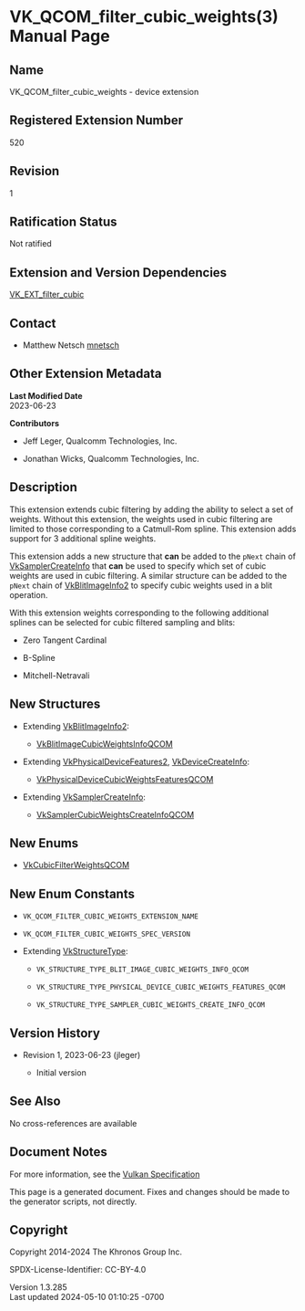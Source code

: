 # VK_QCOM_filter_cubic_weights(3) Manual Page

## Name

VK_QCOM_filter_cubic_weights - device extension



## <a href="#_registered_extension_number" class="anchor"></a>Registered Extension Number

520

## <a href="#_revision" class="anchor"></a>Revision

1

## <a href="#_ratification_status" class="anchor"></a>Ratification Status

Not ratified

## <a href="#_extension_and_version_dependencies" class="anchor"></a>Extension and Version Dependencies

[VK_EXT_filter_cubic](https://registry.khronos.org/vulkan/specs/1.3-extensions/man/html/VK_EXT_filter_cubic.html)  

## <a href="#_contact" class="anchor"></a>Contact

- Matthew Netsch <a
  href="https://github.com/KhronosGroup/Vulkan-Docs/issues/new?body=%5BVK_QCOM_filter_cubic_weights%5D%20@mnetsch%0A*Here%20describe%20the%20issue%20or%20question%20you%20have%20about%20the%20VK_QCOM_filter_cubic_weights%20extension*"
  target="_blank" rel="nofollow noopener"><em></em>mnetsch</a>

## <a href="#_other_extension_metadata" class="anchor"></a>Other Extension Metadata

**Last Modified Date**  
2023-06-23

**Contributors**  
- Jeff Leger, Qualcomm Technologies, Inc.

- Jonathan Wicks, Qualcomm Technologies, Inc.

## <a href="#_description" class="anchor"></a>Description

This extension extends cubic filtering by adding the ability to select a
set of weights. Without this extension, the weights used in cubic
filtering are limited to those corresponding to a Catmull-Rom spline.
This extension adds support for 3 additional spline weights.

This extension adds a new structure that **can** be added to the `pNext`
chain of [VkSamplerCreateInfo](https://registry.khronos.org/vulkan/specs/1.3-extensions/man/html/VkSamplerCreateInfo.html) that **can** be
used to specify which set of cubic weights are used in cubic filtering.
A similar structure can be added to the `pNext` chain of
[VkBlitImageInfo2](https://registry.khronos.org/vulkan/specs/1.3-extensions/man/html/VkBlitImageInfo2.html) to specify cubic weights used
in a blit operation.

With this extension weights corresponding to the following additional
splines can be selected for cubic filtered sampling and blits:

- Zero Tangent Cardinal

- B-Spline

- Mitchell-Netravali

## <a href="#_new_structures" class="anchor"></a>New Structures

- Extending [VkBlitImageInfo2](https://registry.khronos.org/vulkan/specs/1.3-extensions/man/html/VkBlitImageInfo2.html):

  - [VkBlitImageCubicWeightsInfoQCOM](https://registry.khronos.org/vulkan/specs/1.3-extensions/man/html/VkBlitImageCubicWeightsInfoQCOM.html)

- Extending [VkPhysicalDeviceFeatures2](https://registry.khronos.org/vulkan/specs/1.3-extensions/man/html/VkPhysicalDeviceFeatures2.html),
  [VkDeviceCreateInfo](https://registry.khronos.org/vulkan/specs/1.3-extensions/man/html/VkDeviceCreateInfo.html):

  - [VkPhysicalDeviceCubicWeightsFeaturesQCOM](https://registry.khronos.org/vulkan/specs/1.3-extensions/man/html/VkPhysicalDeviceCubicWeightsFeaturesQCOM.html)

- Extending [VkSamplerCreateInfo](https://registry.khronos.org/vulkan/specs/1.3-extensions/man/html/VkSamplerCreateInfo.html):

  - [VkSamplerCubicWeightsCreateInfoQCOM](https://registry.khronos.org/vulkan/specs/1.3-extensions/man/html/VkSamplerCubicWeightsCreateInfoQCOM.html)

## <a href="#_new_enums" class="anchor"></a>New Enums

- [VkCubicFilterWeightsQCOM](https://registry.khronos.org/vulkan/specs/1.3-extensions/man/html/VkCubicFilterWeightsQCOM.html)

## <a href="#_new_enum_constants" class="anchor"></a>New Enum Constants

- `VK_QCOM_FILTER_CUBIC_WEIGHTS_EXTENSION_NAME`

- `VK_QCOM_FILTER_CUBIC_WEIGHTS_SPEC_VERSION`

- Extending [VkStructureType](https://registry.khronos.org/vulkan/specs/1.3-extensions/man/html/VkStructureType.html):

  - `VK_STRUCTURE_TYPE_BLIT_IMAGE_CUBIC_WEIGHTS_INFO_QCOM`

  - `VK_STRUCTURE_TYPE_PHYSICAL_DEVICE_CUBIC_WEIGHTS_FEATURES_QCOM`

  - `VK_STRUCTURE_TYPE_SAMPLER_CUBIC_WEIGHTS_CREATE_INFO_QCOM`

## <a href="#_version_history" class="anchor"></a>Version History

- Revision 1, 2023-06-23 (jleger)

  - Initial version

## <a href="#_see_also" class="anchor"></a>See Also

No cross-references are available

## <a href="#_document_notes" class="anchor"></a>Document Notes

For more information, see the <a
href="https://registry.khronos.org/vulkan/specs/1.3-extensions/html/vkspec.html#VK_QCOM_filter_cubic_weights"
target="_blank" rel="noopener">Vulkan Specification</a>

This page is a generated document. Fixes and changes should be made to
the generator scripts, not directly.

## <a href="#_copyright" class="anchor"></a>Copyright

Copyright 2014-2024 The Khronos Group Inc.

SPDX-License-Identifier: CC-BY-4.0

Version 1.3.285  
Last updated 2024-05-10 01:10:25 -0700
